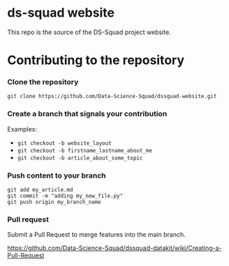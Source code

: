 # ds-squad website

This repo is the source of the DS-Squad project website. 

# Contributing to the repository

### Clone the repository

```
git clone https://github.com/Data-Science-Squad/dssquad-website.git
```

### Create a branch that signals your contribution

Examples:

  - `git checkout -b website_layout`
  - `git checkout -b firstname_lastname_about_me`
  - `git checkout -b article_about_some_topic`

### Push content to your branch

```
git add my_article.md
git commit -m "adding my_new_file.py"
git push origin my_branch_name
```

### Pull request

Submit a Pull Request to merge features into the main branch.

https://github.com/Data-Science-Squad/dssquad-datakit/wiki/Creating-a-Pull-Request
